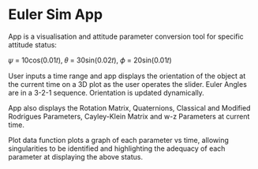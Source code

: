 # Euler Sim App

App is a visualisation and attitude parameter conversion tool for specific attitude status:

𝜓 = 10cos(0.01𝑡), 𝜃 = 30sin(0.02𝑡), 𝜙 = 20sin(0.01𝑡)

User inputs a time range and app displays the orientation of the object at the current time on a 3D
plot as the user operates the slider. Euler Angles are in a 3-2-1 sequence. Orientation is updated
dynamically.

App also displays the Rotation Matrix, Quaternions, Classical and Modified Rodrigues Parameters,
Cayley-Klein Matrix and w-z Parameters at current time.

Plot data function plots a graph of each parameter vs time, allowing singularities to be identified
and highlighting the adequacy of each parameter at displaying the above status.